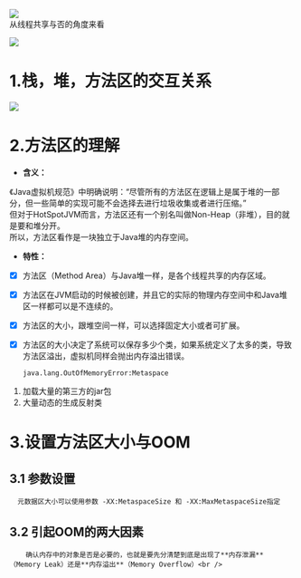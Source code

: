 ![](https://cdn.nlark.com/yuque/0/2021/png/177460/1616330795102-0ea727d2-85c4-4f46-874f-bc4ba0711fd7.png#align=left&display=inline&height=380&margin=%5Bobject%20Object%5D&originHeight=380&originWidth=1130&size=0&status=done&style=none&width=1130)<br />从线程共享与否的角度来看

![](https://cdn.nlark.com/yuque/0/2021/png/177460/1616330804963-cab94893-a2a7-4635-8dac-1b185681eb1f.png#align=left&display=inline&height=500&margin=%5Bobject%20Object%5D&originHeight=500&originWidth=1049&size=0&status=done&style=none&width=1049)
<a name="LtWiW"></a>
# 1.栈，堆，方法区的交互关系
![](https://cdn.nlark.com/yuque/0/2021/png/177460/1616331726456-abc4e3d3-8461-4664-9409-232806b5bd27.png#align=left&display=inline&height=600&margin=%5Bobject%20Object%5D&originHeight=600&originWidth=1149&size=0&status=done&style=none&width=1149)
<a name="Vhq8i"></a>
# 2.方法区的理解

- **含义：**

《Java虚拟机规范》中明确说明：“尽管所有的方法区在逻辑上是属于堆的一部分，但一些简单的实现可能不会选择去进行垃圾收集或者进行压缩。”<br />但对于HotSpotJVM而言，方法区还有一个别名叫做Non-Heap（非堆），目的就是要和堆分开。<br />所以，方法区看作是一块独立于Java堆的内存空间。

- **特性：**
- [x]  方法区（Method Area）与Java堆一样，是各个线程共享的内存区域。
- [x] 方法区在JVM启动的时候被创建，并且它的实际的物理内存空间中和Java堆区一样都可以是不连续的。
- [x] 方法区的大小，跟堆空间一样，可以选择固定大小或者可扩展。
- [x] 方法区的大小决定了系统可以保存多少个类，如果系统定义了太多的类，导致方法区溢出，虚拟机同样会抛出内存溢出错误。

      java.lang.OutOfMemoryError:Metaspace

1. 加载大量的第三方的jar包
1. 大量动态的生成反射类
<a name="PG3qo"></a>
# 3.设置方法区大小与OOM
<a name="Ib7OQ"></a>
## 3.1 参数设置
      元数据区大小可以使用参数 -XX:MetaspaceSize 和 -XX:MaxMetaspaceSize指定
<a name="tXZ3u"></a>
## 3.2 引起OOM的两大因素
        确认内存中的对象是否是必要的，也就是要先分清楚到底是出现了**内存泄漏**（Memory Leak）还是**内存溢出**（Memory Overflow）<br />
<br />
<br />
<br />
<br />

